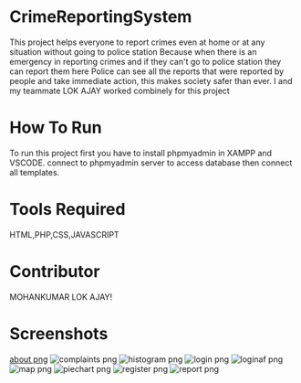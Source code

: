 # CrimeReportingSystem
This project helps everyone to report crimes even at home or at any situation without going to police station
Because when there is an emergency in reporting crimes and if they can't go to police station they can report them here
Police can see all the reports that were reported by people and take immediate action, this makes society safer than ever.
I and my teammate LOK AJAY worked combinely for this project
# How To Run
To run this project first you have to install phpmyadmin in XAMPP and VSCODE.
connect to phpmyadmin server to access database then connect all templates.
# Tools Required
HTML,PHP,CSS,JAVASCRIPT
# Contributor
MOHANKUMAR LOK AJAY!
# Screenshots
[about png](https://github.com/GnanaPramod/CrimeReportingSystem/assets/128074030/ae4e8172-057b-4f8a-8eac-5fc94d676dcd)
![complaints png](https://github.com/GnanaPramod/CrimeReportingSystem/assets/128074030/4c3c53da-a69e-4048-accb-a7cc99486bd8)
![histogram png](https://github.com/GnanaPramod/CrimeReportingSystem/assets/128074030/58641f82-ba2e-479b-bf52-61a0bdc2cb2d)
![login png](https://github.com/GnanaPramod/CrimeReportingSystem/assets/128074030/fc62f478-a439-4a1c-8311-874a4f34facc)
![loginaf png](https://github.com/GnanaPramod/CrimeReportingSystem/assets/128074030/c33922c0-528f-4f26-9584-1277faa698c5)
![map png](https://github.com/GnanaPramod/CrimeReportingSystem/assets/128074030/6a60fc79-0496-4292-a209-9615f7a6ad82)
![piechart png](https://github.com/GnanaPramod/CrimeReportingSystem/assets/128074030/2790a3c1-fb7f-4e7e-a24d-03d291da9d45)
![register png](https://github.com/GnanaPramod/CrimeReportingSystem/assets/128074030/bb9e40cb-362f-4737-92be-d9504d8f63a0)
![report png](https://github.com/GnanaPramod/CrimeReportingSystem/assets/128074030/634fcfdc-149a-4a1c-a45c-9b118b49d64b)



